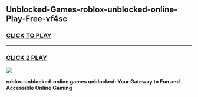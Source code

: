
## Unblocked-Games-roblox-unblocked-online-Play-Free-vf4sc
<h3>
<a href="https://premium76.site?title=roblox-unblocked-online&ref=10A">CLICK TO PLAY</a></h3>
<hr>

<h3>
<a href="https://premium76.site?title=roblox-unblocked-online&ref=10A">CLICK 2 PLAY</a>
  
</h3>

<a href="https://premium76.site?title=roblox-unblocked-online&ref=10A"><img src="https://clearcache.store/games.png"></a>


**roblox-unblocked-online games unblocked: Your Gateway to Fun and Accessible Online Gaming**
